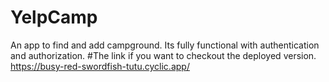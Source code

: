 # YelpCamp
An app to find and add campground. Its fully functional with authentication and authorization. 
#The link if you want to checkout the deployed version.
https://busy-red-swordfish-tutu.cyclic.app/
